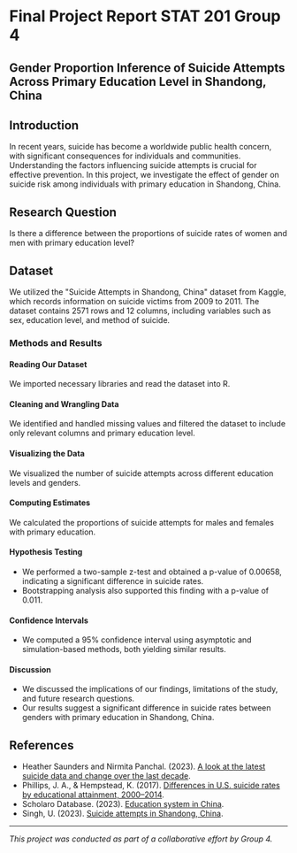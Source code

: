 # Final Project Report STAT 201 Group 4
## Gender Proportion Inference of Suicide Attempts Across Primary Education Level in Shandong, China

## Introduction
In recent years, suicide has become a worldwide public health concern, with significant consequences for individuals and communities. Understanding the factors influencing suicide attempts is crucial for effective prevention. In this project, we investigate the effect of gender on suicide risk among individuals with primary education in Shandong, China.

## Research Question
Is there a difference between the proportions of suicide rates of women and men with primary education level?

## Dataset
We utilized the "Suicide Attempts in Shandong, China" dataset from Kaggle, which records information on suicide victims from 2009 to 2011. The dataset contains 2571 rows and 12 columns, including variables such as sex, education level, and method of suicide.

### Methods and Results
#### Reading Our Dataset
We imported necessary libraries and read the dataset into R.

#### Cleaning and Wrangling Data
We identified and handled missing values and filtered the dataset to include only relevant columns and primary education level.

#### Visualizing the Data
We visualized the number of suicide attempts across different education levels and genders.

#### Computing Estimates
We calculated the proportions of suicide attempts for males and females with primary education.

#### Hypothesis Testing
- We performed a two-sample z-test and obtained a p-value of 0.00658, indicating a significant difference in suicide rates.
- Bootstrapping analysis also supported this finding with a p-value of 0.011.

#### Confidence Intervals
- We computed a 95% confidence interval using asymptotic and simulation-based methods, both yielding similar results.

#### Discussion
- We discussed the implications of our findings, limitations of the study, and future research questions.
- Our results suggest a significant difference in suicide rates between genders with primary education in Shandong, China.

## References
- Heather Saunders and Nirmita Panchal. (2023). [A look at the latest suicide data and change over the last decade](https://www.kff.org/mental-health/issue-brief/a-look-at-the-latest-suicide-data-and-change-over-the-last-decade/).
- Phillips, J. A., & Hempstead, K. (2017). [Differences in U.S. suicide rates by educational attainment, 2000–2014](https://doi.org/10.1016/j.amepre.2017.04.010).
- Scholaro Database. (2023). [Education system in China](https://www.scholaro.com/db/Countries/China/Education-System).
- Singh, U. (2023). [Suicide attempts in Shandong, China](https://www.kaggle.com/datasets/utkarshx27/suicide-attempts-in-shandong-china).

---
*This project was conducted as part of a collaborative effort by Group 4.*
